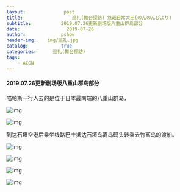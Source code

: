 ```yaml
---
layout:              post
title:                  巡礼(舞台探訪)-悠哉日常大王(のんのんびより)
subtitle:           2019.07.26更新剧场版八重山群岛部分
date:                 2019-07-26
author:             pshow
header-img:    img/巡礼.jpg
catalog:            true
categories:      巡礼(舞台探訪)
tags:
    - ACGN
---
```


#### 2019.07.26更新剧场版八重山群岛部分

喵帕斯一行人去的是位于日本最南端的八重山群岛，

![img](https://nxqrkg.bn.files.1drv.com/y4m_VqjOECAgxgeSnQFDp3mMcQMuexDhIXL6O4tCcFBlHQwN7mu8vNkEdlpr-qiI7wIjkqBo6gEeue4CYtMa_N1ixTZZy605sn69VpK5ob-IQtPsmDUh2oF9Y5rdXYXGDhRw1cMnfbSqhCzVX8hu4VloGN3jX-PBAGRo1FLQ8ptjyuVN3ejlcY0yZjJGX_I7Vnt2oK9BlKIh2ld_4Pf-JbHuw?width=4032&height=3024&cropmode=none)

![img](https://oh9qtg.bn.files.1drv.com/y4m7K0y8fTlhHLmj_MfhJ-hsBiUFnNYi_DmLeBoMbTKd0CVe-SBzB6SW8D2ZcnIOkPZMmKOU56ZrLHX2cBpf8OArJIXni1HGN-0rLhnMcJBsfB_kxXSVVu0m1r5hO9k-Co8y-MT4PXEEI286zjGuEqbgIKh6tvl_FBDVlGgGb3efLyWIBHbXwCso6xQXfQ24mXmV32YzKI7sAZ41z1nL8zG-g?width=1744&height=980&cropmode=none)

到达石垣空港后乘坐线路巴士抵达石垣岛离岛码头转乘去竹富岛的渡船。

![img](https://k39htg.bn.files.1drv.com/y4mEOIYLvk96aG5RH8xouwmwDM1v85bxqSR7mN-Dg7hNUCdHKWJlLNmQuktZ6L5KDZjW5bjfoi1S3f-LOkO0b07N8p2yVgoC-pnYGQAQxmtJU492kBM2K6DcTvYlg5WjRl3dCDulJMnigRSZK90cuJ-J5HQP6VOBLNGb2DVUK-4JRrAEhh6fdLVvlYwxsbcwTG4Nn7sr4z1EjbqTIsxj6Zf0g?width=3024&height=3683&cropmode=none)

![img](https://lh9otg.bn.files.1drv.com/y4m-DXfWrXLTVSb_A4KhDWpr4IjL9syLwkY5rCO34IznkXT8zfNlJebY1jkKhB0ufF9HJudsOnfd0XeB595QhX3JjH01HFHZJAWfvmRKDwpEz1xPve3Ll8CtxRtaNgeszOoHKFqMInuIi17CKZ8GVaP4D9iG7PQImLgaeXHRu2nimWceTVZSLmWG9SfZZMvsMm1FF4LuP_TIrr1i8_7JaJiTg?width=4032&height=4839&cropmode=none)

![img](https://lh9ptg.bn.files.1drv.com/y4mSZY6HvPtBgpy-InkAI9MkJVhmauBKmAVyy_M6dOyOTYcPBHMGop_qq9r6Ko_QlWNUJB09p6h5-F-rLh4CfMuH6FiLdYO3EAF2pihufKKw48O67kboowwmOi2G0dmQRiyZCUMYLctxckDCSJU5l-MrS4fL89xlbyfaynBsKY0hd0uw5s5qZLpNxEItMTzJPzyR8r7WaMjvCQc3btie_oG6Q?width=4032&height=4866&cropmode=none)

![img](https://k39gtg.bn.files.1drv.com/y4mG_4hqsVQofZUrxSTfQEufqMDxzYndwHhjQZsby4ZXyGNDreBW6AXlahL2uedHLvlQCcJ1s7g6iJqPNw-T7b-OCeZGsZBqzyXZZoIeOQ2E4VJp_MA6ONxryu-h9drb1VpZqgbZ18RoxkFpmF6HvydCYmz9dqVfImH9eN60ZiyzJZMmezhOlDJyBtl-rcJhATr368btbDQ1cvuplk8hL-Osw?width=4032&height=4823&cropmode=none)



